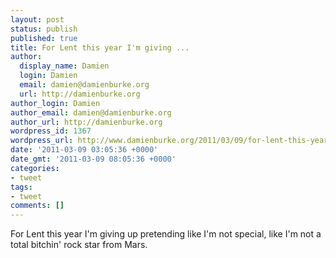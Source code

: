 ```yaml
---
layout: post
status: publish
published: true
title: For Lent this year I'm giving ...
author:
  display_name: Damien
  login: Damien
  email: damien@damienburke.org
  url: http://damienburke.org
author_login: Damien
author_email: damien@damienburke.org
author_url: http://damienburke.org
wordpress_id: 1367
wordpress_url: http://www.damienburke.org/2011/03/09/for-lent-this-year-im-giving-8/
date: '2011-03-09 03:05:36 +0000'
date_gmt: '2011-03-09 08:05:36 +0000'
categories:
- tweet
tags:
- tweet
comments: []
---
```

<p>For Lent this year I'm giving up pretending like I'm not special, like I'm not a total bitchin' rock star from Mars.</p>
